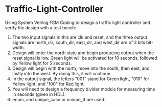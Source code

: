 # Traffic-Light-Controller

Using System Verilog FSM Coding to design a traffic light controller and verify the design with a test bench:
  1. The two input signals in this are clk and reset, and the three output signals are north_dir, south_dir, east_dir, and west_dir are of 3 bits bit-width.
  2. Design will enter the north state and begin producing output when the reset signal is low. Green light will be activated for 10 seconds, followed by Yellow light for 5 seconds.
  3. Design will begin with the north, move into the south, then east, and lastly into the west. By doing this, it will continue.
  4. In the output signal, the letters "001" stand for Green light, "010" for Yellow light, and "100" for Red light.
  5. You will need to design a frequency divider module for measuring time in seconds (given in HDL).
  6. enum, and unique_case or unique_if are used.
